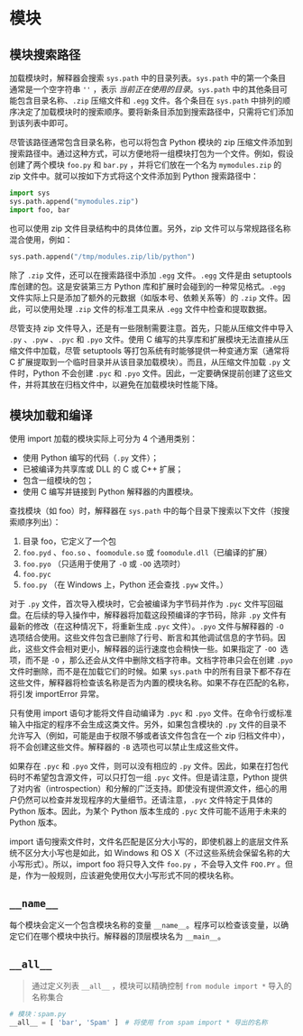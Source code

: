 # 模块

## 模块搜索路径

加载模块时，解释器会搜索 `sys.path` 中的目录列表。`sys.path` 中的第一个条目通常是一个空字符串 `''` ，表示 *当前正在使用的目录*。`sys.path` 中的其他条目可能包含目录名称、`.zip` 压缩文件和 `.egg` 文件。各个条目在 `sys.path` 中排列的顺序决定了加载模块时的搜索顺序。要将新条目添加到搜索路径中，只需将它们添加到该列表中即可。

尽管该路径通常包含目录名称，也可以将包含 Python 模块的 zip 压缩文件添加到搜索路径中。通过这种方式，可以方便地将一组模块打包为一个文件。例如，假设创建了两个模块 `foo.py` 和 `bar.py` ，并将它们放在一个名为 `mymodules.zip` 的 zip 文件中。就可以按如下方式将这个文件添加到 Python 搜索路径中：

```py
import sys
sys.path.append("mymodules.zip")
import foo, bar
```

也可以使用 zip 文件目录结构中的具体位置。另外，zip 文件可以与常规路径名称混合使用，例如：

```py
sys.path.append("/tmp/modules.zip/lib/python")
```

除了 `.zip` 文件，还可以在搜索路径中添加 `.egg` 文件。`.egg` 文件是由 setuptools 库创建的包。这是安装第三方 Python 库和扩展时会碰到的一种常见格式。`.egg` 文件实际上只是添加了额外的元数据（如版本号、依赖关系等）的 `.zip` 文件。因此，可以使用处理 `.zip` 文件的标准工具来从 `.egg` 文件中检查和提取数据。

尽管支持 zip 文件导入，还是有一些限制需要注意。首先，只能从压缩文件中导入 `.py` 、`.pyw` 、`.pyc` 和 `.pyo` 文件。使用 C 编写的共享库和扩展模块无法直接从压缩文件中加载，尽管 setuptools 等打包系统有时能够提供一种变通方案（通常将 C 扩展提取到一个临时目录并从该目录加载模块）。而且，从压缩文件加载 `.py` 文件时，Python 不会创建 `.pyc` 和 `.pyo` 文件。因此，一定要确保提前创建了这些文件，并将其放在归档文件中，以避免在加载模块时性能下降。

## 模块加载和编译

使用 import 加载的模块实际上可分为 4 个通用类别：

- 使用 Python 编写的代码（`.py` 文件）；
- 已被编译为共享库或 DLL 的 C 或 C++ 扩展；
- 包含一组模块的包；
- 使用 C 编写并链接到 Python 解释器的内置模块。

查找模块（如 foo）时，解释器在 `sys.path` 中的每个目录下搜索以下文件（按搜索顺序列出）：

1. 目录 foo，它定义了一个包
2. `foo.pyd` 、`foo.so` 、`foomodule.so` 或 `foomodule.dll`（已编译的扩展）
3. `foo.pyo` （只适用于使用了 `-O` 或 `-OO` 选项时）
4. `foo.pyc`
5. `foo.py` （在 Windows 上，Python 还会查找 `.pyw` 文件。）

对于 `.py` 文件，首次导入模块时，它会被编译为字节码并作为 `.pyc` 文件写回磁盘。在后续的导入操作中，解释器将加载这段预编译的字节码，除非 `.py` 文件有最新的修改（在这种情况下，将重新生成 `.pyc` 文件）。`.pyo` 文件与解释器的 `-O` 选项结合使用。这些文件包含已删除了行号、断言和其他调试信息的字节码。因此，这些文件会相对更小，解释器的运行速度也会稍快一些。如果指定了 `-OO `选项，而不是 `-O` ，那么还会从文件中删除文档字符串。文档字符串只会在创建 `.pyo` 文件时删除，而不是在加载它们的时候。如果 `sys.path` 中的所有目录下都不存在这些文件，解释器将检查该名称是否为内置的模块名称。如果不存在匹配的名称，将引发 importError 异常。

只有使用 import 语句才能将文件自动编译为 `.pyc` 和 `.pyo` 文件。在命令行或标准输入中指定的程序不会生成这类文件。另外，如果包含模块的 `.py` 文件的目录不允许写入（例如，可能是由于权限不够或者该文件包含在一个 zip 归档文件中），将不会创建这些文件。解释器的 `-B` 选项也可以禁止生成这些文件。

如果存在 `.pyc` 和 `.pyo` 文件，则可以没有相应的 `.py` 文件。因此，如果在打包代码时不希望包含源文件，可以只打包一组 `.pyc` 文件。但是请注意，Python 提供了对内省（introspection）和分解的广泛支持。即使没有提供源文件，细心的用户仍然可以检查并发现程序的大量细节。还请注意，`.pyc` 文件特定于具体的 Python 版本。因此，为某个 Python 版本生成的 `.pyc` 文件可能不适用于未来的 Python 版本。

import 语句搜索文件时，文件名匹配是区分大小写的，即使机器上的底层文件系统不区分大小写也是如此，如 Windows 和 OS X（不过这些系统会保留名称的大小写形式）。所以，import foo 将只导入文件 `foo.py` ，不会导入文件 `FOO.PY` 。但是，作为一般规则，应该避免使用仅大小写形式不同的模块名称。

## `__name__`

每个模块会定义一个包含模块名称的变量 `__name__`。程序可以检查该变量，以确定它们在哪个模块中执行。解释器的顶层模块名为 `__main__`。

## `__all__`

> 通过定义列表 `__all__` ，模块可以精确控制 `from module import *` 导入的名称集合

```py
# 模块：spam.py
__all__ = [ 'bar', 'Spam' ]　# 将使用 from spam import * 导出的名称
```